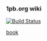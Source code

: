 ### 1pb.org wiki

[![Build Status](https://travis-ci.org/1pb-org/wiki.svg?branch=master)](https://travis-ci.org/1pb-org/wiki)

[book](_book/index.html)

